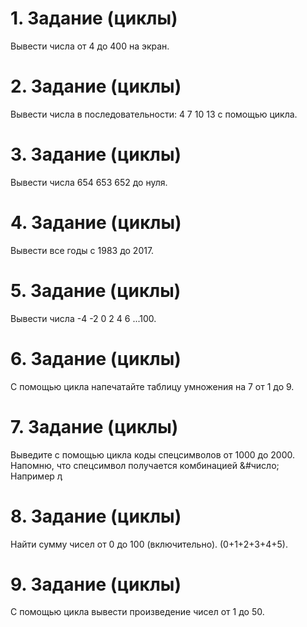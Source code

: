 # 1. Задание (циклы)
Вывести числа от 4 до 400 на экран.

# 2. Задание (циклы)
Вывести числа в последовательности: 4 7 10 13 с помощью цикла.

# 3. Задание (циклы)
Вывести числа 654 653 652 до нуля.

# 4. Задание (циклы)
Вывести все годы с 1983 до 2017.

# 5. Задание (циклы)
Вывести числа -4 -2 0 2 4 6 ...100.

# 6. Задание (циклы)
С помощью цикла напечатайте таблицу умножения на 7 от 1 до 9.

# 7. Задание (циклы)
Выведите с помощью цикла коды спецсимволов от 1000 до 2000. Напомню, что спецсимвол получается комбинацией &#число; Например &#1222;

# 8. Задание (циклы)
Найти сумму чисел от 0 до 100 (включительно). (0+1+2+3+4+5).

# 9. Задание (циклы)
С помощью цикла вывести произведение чисел от 1 до 50.
